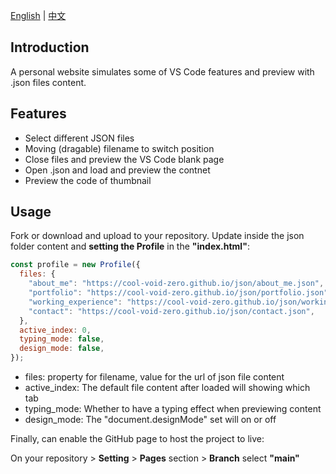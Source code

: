 [English](./README.md) | [中文](./README_CN.md)

## Introduction
A personal website simulates some of VS Code features and preview with .json files content.

## Features
- Select different JSON files
- Moving (dragable) filename to switch position
- Close files and preview the VS Code blank page
- Open .json and load and preview the contnet
- Preview the code of thumbnail

## Usage
Fork or download and upload to your repository. Update inside the json folder content and **setting the Profile** in the **"index.html"**: 

```javascript
const profile = new Profile({
  files: {
    "about_me": "https://cool-void-zero.github.io/json/about_me.json", 
    "portfolio": "https://cool-void-zero.github.io/json/portfolio.json", 
    "working_experience": "https://cool-void-zero.github.io/json/working_experience.json", 
    "contact": "https://cool-void-zero.github.io/json/contact.json", 
  }, 
  active_index: 0, 
  typing_mode: false, 
  design_mode: false, 
});
```

- files: property for filename, value for the url of json file content
- active_index: The default file content after loaded will showing which tab
- typing_mode: Whether to have a typing effect when previewing content
- design_mode: The "document.designMode" set will on or off

Finally, can enable the GitHub page to host the project to live: 

On your repository > **Setting** > **Pages** section > **Branch** select **"main"**